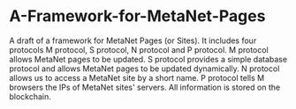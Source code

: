 # A-Framework-for-MetaNet-Pages
A draft of a framework for MetaNet Pages (or Sites). It includes four protocols M protocol, S protocol, N protocol and P protocol. M protocol allows MetaNet pages to be updated. S protocol provides a simple database protocol and allows MetaNet pages to be updated dynamically. N protocol allows us to access a MetaNet site by a short name. P protocol tells M browsers the IPs of MetaNet sites' servers. All information is stored on the blockchain.

